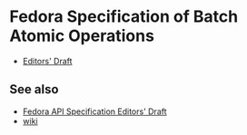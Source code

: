 # Fedora Specification of Batch Atomic Operations
* [Editors' Draft](https://fcrepo.github.io/fcrepo-specification-atomic-operations/)

## See also
* [Fedora API Specification Editors' Draft](https://fcrepo.github.io/fcrepo-specification/)
* [wiki](https://wiki.duraspace.org/display/FEDORAAPI/Fedora+Specification)